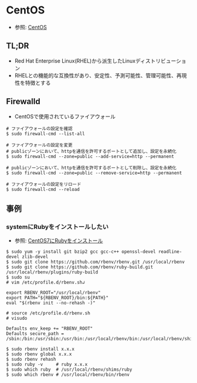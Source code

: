 # CentOS
- 参照: [CentOS](https://www.centos.org/)

## TL;DR
- Red Hat Enterprise Linux(RHEL)から派生したLinuxディストリビューション
- RHELとの機能的な互換性があり、安定性、予測可能性、管理可能性、再現性を特徴とする

## Firewalld
- CentOSで使用されているファイアウォール
```
# ファイアウォールの設定を確認
$ sudo firewall-cmd --list-all

# ファイアウォールの設定を変更
# publicゾーンにおいて、httpを通信を許可するポートとして追加し、設定を永続化
$ sudo firewall-cmd --zone=public --add-service=http --permanent

# publicゾーンにおいて、httpを通信を許可するポートとして削除し、設定を永続化
$ sudo firewall-cmd --zone=public --remove-service=http --permanent

# ファイアウォールの設定をリロード
$ sudo firewall-cmd --reload
```

## 事例
### systemにRubyをインストールしたい
- 参照: [CentOS7にRubyをインストール](https://qiita.com/jjjjjj/items/75a946fe84ca40b5d9a9)
```
$ sudo yum -y install git bzip2 gcc gcc-c++ openssl-devel readline-devel zlib-devel
$ sudo git clone https://github.com/rbenv/rbenv.git /usr/local/rbenv
$ sudo git clone https://github.com/rbenv/ruby-build.git /usr/local/rbenv/plugins/ruby-build
$ sudo su
# vim /etc/profile.d/rbenv.sh↲
```

```
export RBENV_ROOT="/usr/local/rbenv"
export PATH="${RBENV_ROOT}/bin:${PATH}"
eval "$(rbenv init --no-rehash -)"
```

```
# source /etc/profile.d/rbenv.sh
# visudo
```

```
Defaults env_keep += "RBENV_ROOT"
Defaults secure_path = /sbin:/bin:/usr/sbin:/usr/bin:/usr/local/rbenv/bin:/usr/local/rbenv/shims
```

```
$ sudo rbenv install x.x.x
$ sudo rbenv global x.x.x
$ sudo rbenv rehash
$ sudo ruby -v     # ruby x.x.x
$ sudo which ruby  # /usr/local/rbenv/shims/ruby
$ sudo which rbenv # /usr/local/rbenv/bin/rbenv
```
